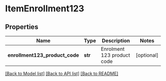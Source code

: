 # ItemEnrollment123

## Properties
Name | Type | Description | Notes
------------ | ------------- | ------------- | -------------
**enrollment123_product_code** | **str** | Enrolment 123 product code | [optional] 

[[Back to Model list]](../README.md#documentation-for-models) [[Back to API list]](../README.md#documentation-for-api-endpoints) [[Back to README]](../README.md)


